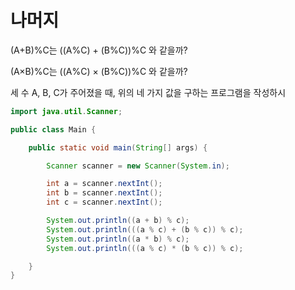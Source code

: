 # 나머지

(A+B)%C는 ((A%C) + (B%C))%C 와 같을까?

(A×B)%C는 ((A%C) × (B%C))%C 와 같을까?

세 수 A, B, C가 주어졌을 때, 위의 네 가지 값을 구하는 프로그램을 작성하시

```java
import java.util.Scanner;

public class Main {

    public static void main(String[] args) {

        Scanner scanner = new Scanner(System.in);

        int a = scanner.nextInt();
        int b = scanner.nextInt();
        int c = scanner.nextInt();

        System.out.println((a + b) % c);
        System.out.println(((a % c) + (b % c)) % c);
        System.out.println((a * b) % c);
        System.out.println(((a % c) * (b % c)) % c);

    }
}
```
